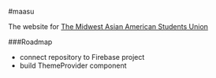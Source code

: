 
#maasu

The website for [The Midwest Asian American Students Union](http://maasu.org)

###Roadmap

- connect repository to Firebase project
- build ThemeProvider component